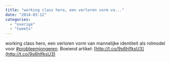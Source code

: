 ```yaml
---
title: "working class hero, een verloren vorm va..."
date: "2014-03-12"
categories: 
  - "overige"
  - "tweets"
---
```


working class hero, een verloren vorm van mannelijke identiteit als rolmodel voor [#probleemjongeren](https://twitter.com/hashtag/probleemjongeren?src=hash). Boeiend artikel: [http://t.co/9s6hIfksU3](http://t.co/9s6hIfksU3)
